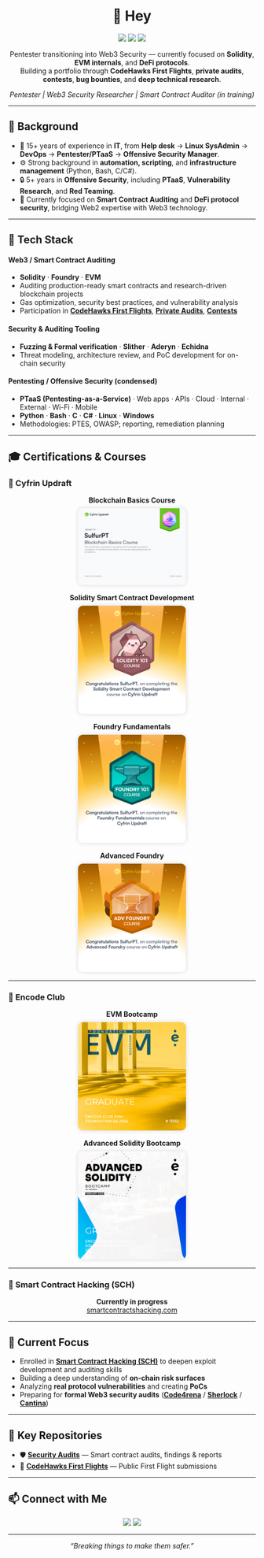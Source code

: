 <!-- HEADER -->
<h1 align="center">👋 Hey</h1>

<p align="center">
  <a href="https://code4rena.com/@SulfurPT"><img src="https://img.shields.io/badge/Code4rena-Profile-blue?style=for-the-badge&logo=ethereum"></a>
  <a href="https://audits.sherlock.xyz/watson/sulfurpt"><img src="https://img.shields.io/badge/Sherlock-Watson-purple?style=for-the-badge&logo=shield"></a>
  <a href="https://cantina.xyz/u/sulfurpt"><img src="https://img.shields.io/badge/Cantina-Researcher-orange?style=for-the-badge&logo=stackblitz"></a>
</p>

<p align="center">
  Pentester transitioning into Web3 Security — currently focused on <b>Solidity</b>, <b>EVM internals</b>, and <b>DeFi protocols</b>.<br>
  Building a portfolio through <b>CodeHawks First Flights</b>, <b>private audits</b>, <b>contests</b>, <b>bug bounties</b>, and <b>deep technical research</b>.
</p>

<p align="center">
  <i>Pentester | Web3 Security Researcher | Smart Contract Auditor (in training)</i>
</p>

---

## 🧩 Background

- 🧠 15+ years of experience in **IT**, from **Help desk** → **Linux SysAdmin** → **DevOps** → **Pentester/PTaaS** → **Offensive Security Manager**.  
- ⚙️ Strong background in **automation, scripting**, and **infrastructure management** (Python, Bash, C/C#).  
- 🔒 5+ years in **Offensive Security**, including **PTaaS**, **Vulnerability Research**, and **Red Teaming**.  
- 🧱 Currently focused on **Smart Contract Auditing** and **DeFi protocol security**, bridging Web2 expertise with Web3 technology.

---

## 🧰 Tech Stack

#### Web3 / Smart Contract Auditing
- **Solidity** · **Foundry** · **EVM**  
- Auditing production-ready smart contracts and research-driven blockchain projects  
- Gas optimization, security best practices, and vulnerability analysis  
- Participation in [**CodeHawks First Flights**](https://github.com/SulfurPT/CodeHawks-First-Flight), [**Private Audits**](https://github.com/SulfurPT/security_audits), [**Contests**](https://github.com/SulfurPT/security_audits)

#### Security & Auditing Tooling
- **Fuzzing & Formal verification** · **Slither** · **Aderyn** · **Echidna**  
- Threat modeling, architecture review, and PoC development for on-chain security  

#### Pentesting / Offensive Security (condensed)
- **PTaaS (Pentesting-as-a-Service)** · Web apps · APIs · Cloud · Internal · External · Wi-Fi · Mobile  
- **Python** · **Bash** · **C** · **C#** · **Linux** · **Windows**  
- Methodologies: PTES, OWASP; reporting, remediation planning  

---

## 🎓 Certifications & Courses

### 🧠 Cyfrin Updraft

<p align="center">
  <b>Blockchain Basics Course</b><br>
  <img src="certificates/BlockchainBasic.png" width="220px" style="border-radius:10px;box-shadow:0 0 8px rgba(0,0,0,0.15);margin-top:8px;">
</p>

<p align="center">
  <b>Solidity Smart Contract Development</b><br>
  <img src="certificates/SoliditySmartContractDevelopment.png" width="220px" style="border-radius:10px;box-shadow:0 0 8px rgba(0,0,0,0.15);margin-top:8px;">
</p>

<p align="center">
  <b>Foundry Fundamentals</b><br>
  <img src="certificates/FoundryFundamentals.png" width="220px" style="border-radius:10px;box-shadow:0 0 8px rgba(0,0,0,0.15);margin-top:8px;">
</p>

<p align="center">
  <b>Advanced Foundry</b><br>
  <img src="certificates/AdvancedFoundry.png" width="220px" style="border-radius:10px;box-shadow:0 0 8px rgba(0,0,0,0.15);margin-top:8px;">
</p>

---

### 🚀 Encode Club

<p align="center">
  <b>EVM Bootcamp</b><br>
  <img src="certificates/EVM.jpeg" width="220px" style="border-radius:10px;box-shadow:0 0 8px rgba(0,0,0,0.15);margin-top:8px;">
</p>

<p align="center">
  <b>Advanced Solidity Bootcamp</b><br>
  <img src="certificates/AdvancedSolidity.jpeg" width="220px" style="border-radius:10px;box-shadow:0 0 8px rgba(0,0,0,0.15);margin-top:8px;">
</p>

---

### 🧩 Smart Contract Hacking (SCH)

<p align="center">
  <b>Currently in progress</b><br>
  <a href="https://smartcontractshacking.com/">smartcontractshacking.com</a>
</p>

---

## 🔬 Current Focus

- Enrolled in [**Smart Contract Hacking (SCH)**](https://smartcontractshacking.com/) to deepen exploit development and auditing skills  
- Building a deep understanding of **on-chain risk surfaces**  
- Analyzing **real protocol vulnerabilities** and creating **PoCs**  
- Preparing for **formal Web3 security audits** ([**Code4rena**](https://code4rena.com/@SulfurPT) / [**Sherlock**](https://audits.sherlock.xyz/watson/sulfurpt) / [**Cantina**](https://cantina.xyz/u/sulfurpt))

---

## 📂 Key Repositories

- 🛡️ [**Security Audits**](https://github.com/SulfurPT/security_audits) — Smart contract audits, findings & reports  
- 🦅 [**CodeHawks First Flights**](https://github.com/SulfurPT/CodeHawks-First-Flight) — Public First Flight submissions  

---

## 📫 Connect with Me

<p align="center">
  <a href="https://www.linkedin.com/in/marcioromao"><img src="https://img.shields.io/badge/LinkedIn-Profile-blue?logo=linkedin&style=for-the-badge"></a>
  <a href="https://github.com/SulfurPT"><img src="https://img.shields.io/badge/GitHub-@SulfurPT-black?logo=github&style=for-the-badge"></a>
</p>

---

<p align="center"><i>“Breaking things to make them safer.”</i></p>
